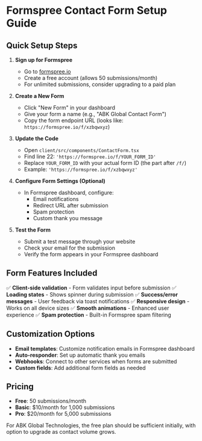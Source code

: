 # Formspree Contact Form Setup Guide

## Quick Setup Steps

1. **Sign up for Formspree**
   - Go to [formspree.io](https://formspree.io)
   - Create a free account (allows 50 submissions/month)
   - For unlimited submissions, consider upgrading to a paid plan

2. **Create a New Form**
   - Click "New Form" in your dashboard
   - Give your form a name (e.g., "ABK Global Contact Form")
   - Copy the form endpoint URL (looks like: `https://formspree.io/f/xzbqwxyz`)

3. **Update the Code**
   - Open `client/src/components/ContactForm.tsx`
   - Find line 22: `'https://formspree.io/f/YOUR_FORM_ID'`
   - Replace `YOUR_FORM_ID` with your actual form ID (the part after `/f/`)
   - Example: `'https://formspree.io/f/xzbqwxyz'`

4. **Configure Form Settings (Optional)**
   - In Formspree dashboard, configure:
     - Email notifications
     - Redirect URL after submission
     - Spam protection
     - Custom thank you message

5. **Test the Form**
   - Submit a test message through your website
   - Check your email for the submission
   - Verify the form appears in your Formspree dashboard

## Form Features Included

✅ **Client-side validation** - Form validates input before submission
✅ **Loading states** - Shows spinner during submission
✅ **Success/error messages** - User feedback via toast notifications
✅ **Responsive design** - Works on all device sizes
✅ **Smooth animations** - Enhanced user experience
✅ **Spam protection** - Built-in Formspree spam filtering

## Customization Options

- **Email templates**: Customize notification emails in Formspree dashboard
- **Auto-responder**: Set up automatic thank you emails
- **Webhooks**: Connect to other services when forms are submitted
- **Custom fields**: Add additional form fields as needed

## Pricing

- **Free**: 50 submissions/month
- **Basic**: $10/month for 1,000 submissions
- **Pro**: $20/month for 5,000 submissions

For ABK Global Technologies, the free plan should be sufficient initially, with option to upgrade as contact volume grows.